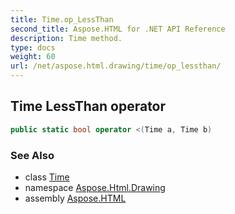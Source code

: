 ```yaml
---
title: Time.op_LessThan
second_title: Aspose.HTML for .NET API Reference
description: Time method. 
type: docs
weight: 60
url: /net/aspose.html.drawing/time/op_lessthan/
---
```

## Time LessThan operator

```csharp
public static bool operator <(Time a, Time b)
```

### See Also

* class [Time](../)
* namespace [Aspose.Html.Drawing](../../time/)
* assembly [Aspose.HTML](../../../)
